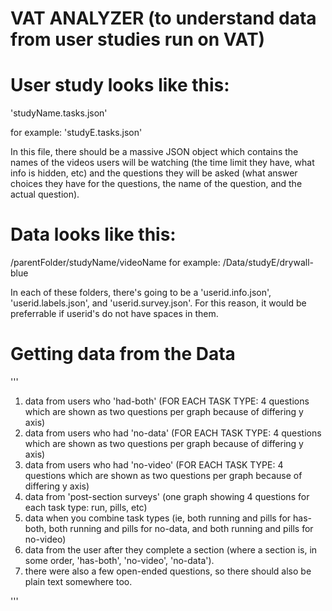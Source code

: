 # VAT ANALYZER (to understand data from user studies run on VAT)

# User study looks like this:

'studyName.tasks.json'

for example: 'studyE.tasks.json'

In this file, there should be a massive JSON object which contains the names of the videos users will be watching (the time limit they have, what info is hidden, etc) and the questions they will be asked (what answer choices they have for the questions, the name of the question, and the actual question).


# Data looks like this:

/parentFolder/studyName/videoName
for example: /Data/studyE/drywall-blue

In each of these folders, there's going to be a 'userid.info.json', 'userid.labels.json', and 'userid.survey.json'. For this reason, it would be preferrable if userid's do not have spaces in them.

# Getting data from the Data

'''
1. data from users who 'had-both' (FOR EACH TASK TYPE: 4 questions which are shown as two questions per graph because of differing y axis)
2. data from users who had 'no-data' (FOR EACH TASK TYPE: 4 questions which are shown as two questions per graph because of differing y axis)
3. data from users who had 'no-video'  (FOR EACH TASK TYPE: 4 questions which are shown as two questions per graph because of differing y axis)
4. data from 'post-section surveys' (one graph showing 4 questions for each task type: run, pills, etc)
5. data when you combine task types (ie, both running and pills for has-both, both running and pills for no-data, and both running and pills for no-video)
6. data from the user after they complete a section (where a section is, in some order, 'has-both', 'no-video', 'no-data').
7. there were also a few open-ended questions, so there should also be plain text somewhere too. 

'''
